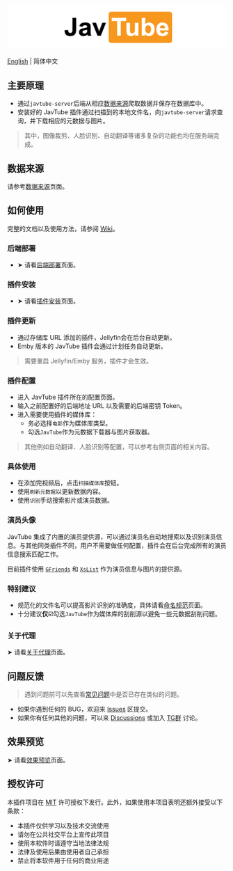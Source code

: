 ![Plugin Banner](logos/banner.png)

[English](README.md) | 简体中文

## 主要原理

- 通过`javtube-server`后端从相应[数据来源](https://github.com/javtube/jellyfin-plugin-javtube/wiki/%E6%95%B0%E6%8D%AE%E6%9D%A5%E6%BA%90)爬取数据并保存在数据库中。
- 安装好的 JavTube 插件通过扫描到的本地文件名，向`javtube-server`请求查询，并下载相应的元数据与图片。

> 其中，图像裁剪、人脸识别、自动翻译等诸多复杂的功能也均在服务端完成。

## 数据来源

请参考[数据来源](https://github.com/javtube/jellyfin-plugin-javtube/wiki/%E6%95%B0%E6%8D%AE%E6%9D%A5%E6%BA%90)页面。

## 如何使用

完整的文档以及使用方法，请参阅 [Wiki](https://github.com/javtube/jellyfin-plugin-javtube/wiki)。

### 后端部署

- ➤ 请看[后端部署](https://github.com/javtube/jellyfin-plugin-javtube/wiki/%E5%90%8E%E7%AB%AF%E9%83%A8%E7%BD%B2)页面。

### 插件安装

- ➤ 请看[插件安装](https://github.com/javtube/jellyfin-plugin-javtube/wiki/%E6%8F%92%E4%BB%B6%E5%AE%89%E8%A3%85)页面。

### 插件更新

- 通过存储库 URL 添加的插件，Jellyfin会在后台自动更新。
- Emby 版本的 JavTube 插件会通过计划任务自动更新。

> 需要重启 Jellyfin/Emby 服务，插件才会生效。

### 插件配置

- 进入 JavTube 插件所在的配置页面。
- 输入之前配置好的后端地址 URL 以及需要的后端密钥 Token。
- 进入需要使用插件的媒体库：
  - 务必选择`电影`作为媒体库类型。
  - 勾选`JavTube`作为元数据下载器与图片获取器。

> 其他例如自动翻译、人脸识别等配置，可以参考右侧页面的相关内容。

### 具体使用

- 在添加完视频后，点击`扫描媒体库`按钮。
- 使用`刷新元数据`以更新数据内容。
- 使用`识别`手动搜索影片或演员数据。

### 演员头像

JavTube 集成了内置的演员提供源，可以通过演员名自动地搜索以及识别演员信息。与其他同类插件不同，用户不需要做任何配置，插件会在后台完成所有的演员信息搜索匹配工作。

目前插件使用 [`GFriends`](https://github.com/xinxin8816/gfriends) 和 [`XsList`](https://xslist.org/zh) 作为演员信息与图片的提供源。

### 特别建议

- 规范化的文件名可以提高影片识别的准确度，具体请看[命名规范](https://github.com/javtube/jellyfin-plugin-javtube/wiki/%E5%91%BD%E5%90%8D%E8%A7%84%E8%8C%83)页面。
- 十分建议**仅**☑️勾选`JavTube`作为媒体库的刮削源以避免一些元数据刮削问题。

### 关于代理

➤ 请看[关于代理](https://github.com/javtube/jellyfin-plugin-javtube/wiki/%E5%85%B3%E4%BA%8E%E4%BB%A3%E7%90%86)页面。

## 问题反馈

> 遇到问题前可以先查看[常见问题](https://github.com/javtube/jellyfin-plugin-javtube/wiki/%E5%B8%B8%E8%A7%81%E9%97%AE%E9%A2%98)中是否已存在类似的问题。

- 如果你遇到任何的 BUG，欢迎来 [Issues](https://github.com/javtube/jellyfin-plugin-javtube/issues) 区提交。
- 如果你有任何其他的问题，可以来 [Discussions](https://github.com/javtube/jellyfin-plugin-javtube/discussions) 或加入 [TG群](https://t.me/JavTubePlugin) 讨论。

## 效果预览

➤ 请看[效果预览](https://github.com/javtube/jellyfin-plugin-javtube/wiki/%E6%95%88%E6%9E%9C%E9%A2%84%E8%A7%88)页面。

## 授权许可

本插件项目在 [MIT](https://github.com/javtube/jellyfin-plugin-javtube/blob/main/LICENSE) 许可授权下发行。此外，如果使用本项目表明还额外接受以下条款：

- 本插件仅供学习以及技术交流使用
- 请勿在公共社交平台上宣传此项目
- 使用本软件时请遵守当地法律法规
- 法律及使用后果由使用者自己承担
- 禁止将本软件用于任何的商业用途
